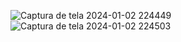 ![Captura de tela 2024-01-02 224449](https://github.com/MariaFernadaG/To-do-List/assets/83366672/707c24ed-9c5b-4da7-879a-d61ecbc2c342)
![Captura de tela 2024-01-02 224503](https://github.com/MariaFernadaG/To-do-List/assets/83366672/8b071192-c225-48c4-a6e6-7e6794abf789)



